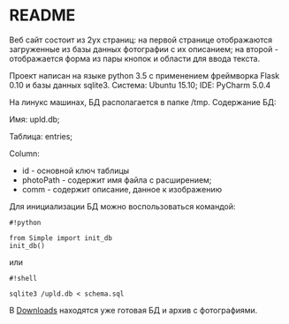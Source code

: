 # README #

Веб сайт состоит из 2ух страниц: на первой странице отображаются загруженные из базы данных фотографии с их описанием; на второй - отображается форма из пары кнопок и области для ввода текста. 

Проект написан на языке python 3.5 с применением фреймворка Flask 0.10 и базы данных sqlite3. Система: Ubuntu 15.10; IDE: PyCharm 5.0.4

На линукс машинах, БД располагается в папке /tmp. Содержание БД:

Имя: upld.db;

Таблица: entries;

Column:

* id - основной ключ таблицы
* photoPath - содержит имя файла с расширением; 
* comm - содержит описание, данное к изображению

Для инициализации БД можно воспользоваться командой:

```
#!python

from Simple import init_db
init_db()
```

или

```
#!shell

sqlite3 /upld.db < schema.sql
```


В [Downloads](https://bitbucket.org/Gustoff/simple/downloads) находятся уже готовая БД и архив с фотографиями.